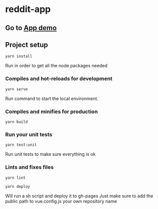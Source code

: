 # reddit-app

## Go to [App demo](https://soulmatters.github.io/reddit-r-all/)
## Project setup

```
yarn install
```
Run in order to get all the node packages needed
### Compiles and hot-reloads for development
```
yarn serve
```
Run command to start the local environment.
### Compiles and minifies for production
```
yarn build
```

### Run your unit tests
```
yarn test:unit
```
Run unit tests to make sure everything is ok
### Lints and fixes files
```
yarn lint
```
```
yarn deploy
```
Will run a sh script and deploy it to gh-pages
Just make sure to add the public path to vue.config.js your own repository name

